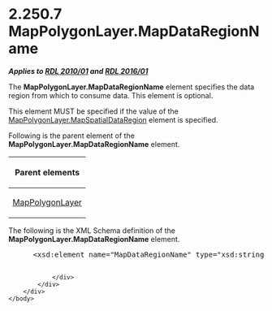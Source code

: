 <html dir="LTR" xmlns:mshelp="http://msdn.microsoft.com/mshelp" xmlns:ddue="http://ddue.schemas.microsoft.com/authoring/2003/5" xmlns:xlink="http://www.w3.org/1999/xlink" xmlns:tool="http://www.microsoft.com/tooltip">
    <head>
        <meta http-equiv="Content-Type" content="text/html; CHARSET=utf-8"></meta>
        <meta name="save" content="history"></meta>
        <title>2.250.7 MapPolygonLayer.MapDataRegionName</title>
        <xml>
            <mshelp:toctitle title="2.250.7 MapPolygonLayer.MapDataRegionName"></mshelp:toctitle>
            <mshelp:rltitle title="[MS-RDL]: MapPolygonLayer.MapDataRegionName"></mshelp:rltitle>
            <mshelp:keyword index="A" term="839dcc56-d7df-4bff-81e6-04fcae33d7f2"></mshelp:keyword>
            <mshelp:attr name="DCSext.ContentType" value="open specification"></mshelp:attr>
            <mshelp:attr name="AssetID" value="839dcc56-d7df-4bff-81e6-04fcae33d7f2"></mshelp:attr>
            <mshelp:attr name="TopicType" value="kbRef"></mshelp:attr>
            <mshelp:attr name="DCSext.Title" value="[MS-RDL]: MapPolygonLayer.MapDataRegionName" />
        </xml>
    </head>
    <body>
        <div id="header">
            <h1 class="heading">2.250.7 MapPolygonLayer.MapDataRegionName</h1>
        </div>
        <div id="mainSection">
            <div id="mainBody">
                <div id="allHistory" class="saveHistory"></div>
                <div id="sectionSection0" class="section" name="collapseableSection">
                    

<p><b><i>Applies to </i></b><a href="3428e690-a348-4ec7-8a6a-8efb42d2cdee.html"><b><i>RDL 2010/01</i></b></a><b><i>
and </i></b><a href="52ce3983-2bfc-4e72-9359-42aaf5fe4509.html"><b><i>RDL 2016/01</i></b></a></p>

<p>The <b>MapPolygonLayer.MapDataRegionName</b> element
specifies the data region from which to consume data. This element is optional.
</p>

<p>This element MUST be specified if the value of the <a href="9f95fa60-b272-456d-b16e-572590764d13.html">MapPolygonLayer.MapSpatialDataRegion</a>
element is specified.</p>

<p>Following is the parent element of the <b>MapPolygonLayer.MapDataRegionName</b>
element.</p>

<table>
 <thead>
  <tr>
   <th>
   <p>Parent elements</p>
   </th>
  </tr>
 </thead>
 <tr>
  <td>
  <p><a href="f54fa273-d9b2-4e49-a896-6001bcda016b.html">MapPolygonLayer</a></p>
  </td>
 </tr>
</table>

<p>The following is the XML Schema definition of the <b>MapPolygonLayer.MapDataRegionName</b>
element.           </p>

<dl>
<dd>
<div><pre> &lt;xsd:element name=&quot;MapDataRegionName&quot; type=&quot;xsd:string&quot; minOccurs=&quot;0&quot; /&gt;
  
</pre></div>
</dd></dl>


                </div>
            </div>
        </div>
    </body>
</html>